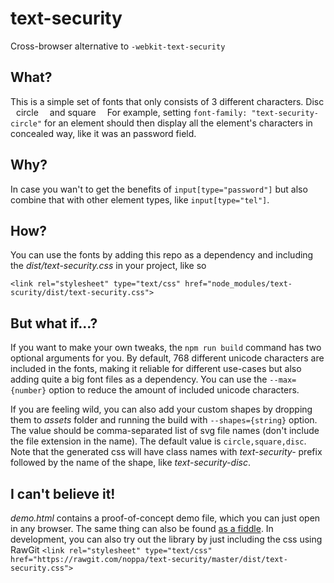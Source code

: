 # text-security
Cross-browser alternative to `-webkit-text-security`

What?
------
This is a simple set of fonts that only consists of 3 different characters.
Disc <img src="https://cdn.rawgit.com/noppa/text-security/master/assets/disc.svg" width="5px">
circle <img src="https://cdn.rawgit.com/noppa/text-security/master/assets/circle.svg" width="10px">
and square <img src="https://cdn.rawgit.com/noppa/text-security/master/assets/square.svg" width="10px"> For example, setting `font-family: "text-security-circle"` for an element
should then display all the element's characters in concealed way, like it was an password field.



 **Why?**
 ------
 In case you wan't to get the benefits of `input[type="password"]` but also
 combine that with other element types, like `input[type="tel"]`.




 **How?**
 ------
 You can use the fonts by adding this repo as a dependency and including the *dist/text-security.css* in your project, like so

 `<link rel="stylesheet" type="text/css" href="node_modules/text-scurity/dist/text-security.css">`




 **But what if...?**
 ------
 If you want to make your own tweaks, the `npm run build` command has two optional arguments for you.
 By default, 768 different unicode characters are included in the fonts, making it reliable for different use-cases
 but also adding quite a big font files as a dependency. You can use the `--max={number}` option to
 reduce the amount of included unicode characters.

 If you are feeling wild, you can also add your custom shapes by dropping them to *assets*
 folder and running the build with `--shapes={string}` option. The value should be comma-separated list
 of svg file names (don't include the file extension in the name). The default value is `circle,square,disc`.
 Note that the generated css will have class names with *text-security-* prefix followed by
 the name of the shape, like *text-security-disc*.




 **I can't believe it!**
 ------
 *demo.html* contains a proof-of-concept demo file, which you can just open in any browser.
 The same thing can also be found [as a fiddle](https://jsfiddle.net/449Lamue/6/).
In development, you can also try out the library by just including the css using RawGit
`<link rel="stylesheet" type="text/css" href="https://rawgit.com/noppa/text-security/master/dist/text-security.css">`




